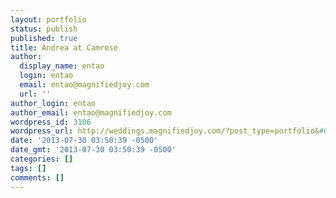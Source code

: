 ```yaml
---
layout: portfolio
status: publish
published: true
title: Andrea at Camrose
author:
  display_name: entao
  login: entao
  email: entao@magnifiedjoy.com
  url: ''
author_login: entao
author_email: entao@magnifiedjoy.com
wordpress_id: 3106
wordpress_url: http://weddings.magnifiedjoy.com/?post_type=portfolio&#038;p=3106
date: '2013-07-30 03:50:39 -0500'
date_gmt: '2013-07-30 03:50:39 -0500'
categories: []
tags: []
comments: []
---
```


